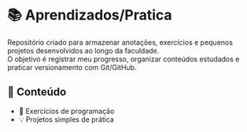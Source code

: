 # 📚 Aprendizados/Pratica

Repositório criado para armazenar anotações, exercícios e pequenos projetos desenvolvidos ao longo da faculdade.  
O objetivo é registrar meu progresso, organizar conteúdos estudados e praticar versionamento com Git/GitHub.  

## 📂 Conteúdo  
- 📘 Exercícios de programação  
- 💡 Projetos simples de prática  
